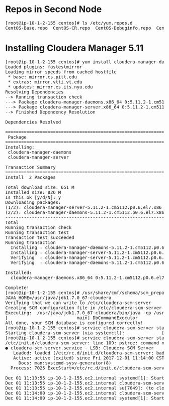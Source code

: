 # Repos in Second Node
<pre class="prettyprint">
[root@ip-10-1-2-155 centos]# ls /etc/yum.repos.d
CentOS-Base.repo  CentOS-CR.repo  CentOS-Debuginfo.repo  CentOS-fasttrack.repo  CentOS-Media.repo  CentOS-Sources.repo  CentOS-Vault.repo  cloudera-manager.repo
</pre>


# Installing Cloudera Manager 5.11
<pre class="prettyprint">
[root@ip-10-1-2-155 centos]# yum install cloudera-manager-daemons cloudera-manager-server
Loaded plugins: fastestmirror
Loading mirror speeds from cached hostfile
 * base: mirror.cs.pitt.edu
 * extras: mirror.vtti.vt.edu
 * updates: mirror.es.its.nyu.edu
Resolving Dependencies
--> Running transaction check
---> Package cloudera-manager-daemons.x86_64 0:5.11.2-1.cm5112.p0.6.el7 will be installed
---> Package cloudera-manager-server.x86_64 0:5.11.2-1.cm5112.p0.6.el7 will be installed
--> Finished Dependency Resolution

Dependencies Resolved

===========================================================================================================================================================================================================================
 Package                                                    Arch                                     Version                                                      Repository                                          Size
===========================================================================================================================================================================================================================
Installing:
 cloudera-manager-daemons                                   x86_64                                   5.11.2-1.cm5112.p0.6.el7                                     cloudera-manager                                   651 M
 cloudera-manager-server                                    x86_64                                   5.11.2-1.cm5112.p0.6.el7                                     cloudera-manager                                   8.5 k

Transaction Summary
===========================================================================================================================================================================================================================
Install  2 Packages

Total download size: 651 M
Installed size: 826 M
Is this ok [y/d/N]: y
Downloading packages:
(1/2): cloudera-manager-server-5.11.2-1.cm5112.p0.6.el7.x86_64.rpm                                                                                                                                  | 8.5 kB  00:00:00     
(2/2): cloudera-manager-daemons-5.11.2-1.cm5112.p0.6.el7.x86_64.rpm                                                                                                                                 | 651 MB  00:00:14     
---------------------------------------------------------------------------------------------------------------------------------------------------------------------------------------------------------------------------
Total                                                                                                                                                                                       46 MB/s | 651 MB  00:00:14     
Running transaction check
Running transaction test
Transaction test succeeded
Running transaction
  Installing : cloudera-manager-daemons-5.11.2-1.cm5112.p0.6.el7.x86_64                                                                                                                                                1/2 
  Installing : cloudera-manager-server-5.11.2-1.cm5112.p0.6.el7.x86_64                                                                                                                                                 2/2 
  Verifying  : cloudera-manager-server-5.11.2-1.cm5112.p0.6.el7.x86_64                                                                                                                                                 1/2 
  Verifying  : cloudera-manager-daemons-5.11.2-1.cm5112.p0.6.el7.x86_64                                                                                                                                                2/2 

Installed:
  cloudera-manager-daemons.x86_64 0:5.11.2-1.cm5112.p0.6.el7                                                   cloudera-manager-server.x86_64 0:5.11.2-1.cm5112.p0.6.el7                                                  

Complete!
[root@ip-10-1-2-155 centos]# /usr/share/cmf/schema/scm_prepare_database.sh -h ip-10-1-2-173.ec2.internal mysql scm node2 mariaSEBC
JAVA_HOME=/usr/java/jdk1.7.0_67-cloudera
Verifying that we can write to /etc/cloudera-scm-server
Creating SCM configuration file in /etc/cloudera-scm-server
Executing:  /usr/java/jdk1.7.0_67-cloudera/bin/java -cp /usr/share/java/mysql-connector-java.jar:/usr/share/java/oracle-connector-java.jar:/usr/share/cmf/schema/../lib/* com.cloudera.enterprise.dbutil.DbCommandExecutor /etc/cloudera-scm-server/db.properties com.cloudera.cmf.db.
[                          main] DbCommandExecutor              INFO  Successfully connected to database.
All done, your SCM database is configured correctly!
[root@ip-10-1-2-155 centos]# service cloudera-scm-server start
Starting cloudera-scm-server (via systemctl):              [  OK  ]
[root@ip-10-1-2-155 centos]# service cloudera-scm-server status
/etc/init.d/cloudera-scm-server: line 109: pstree: command not found
● cloudera-scm-server.service - LSB: Cloudera SCM Server
   Loaded: loaded (/etc/rc.d/init.d/cloudera-scm-server; bad; vendor preset: disabled)
   Active: active (exited) since Fri 2017-12-01 11:14:00 CST; 4s ago
     Docs: man:systemd-sysv-generator(8)
  Process: 7025 ExecStart=/etc/rc.d/init.d/cloudera-scm-server start (code=exited, status=0/SUCCESS)

Dec 01 11:13:55 ip-10-1-2-155.ec2.internal systemd[1]: Starting LSB: Cloudera SCM Server...
Dec 01 11:13:55 ip-10-1-2-155.ec2.internal cloudera-scm-server[7025]: /etc/rc.d/init.d/cloudera-scm-server: line 109: pstree: command not found
Dec 01 11:13:55 ip-10-1-2-155.ec2.internal su[7049]: (to cloudera-scm) root on none
Dec 01 11:14:00 ip-10-1-2-155.ec2.internal cloudera-scm-server[7025]: Starting cloudera-scm-server: [  OK  ]
Dec 01 11:14:00 ip-10-1-2-155.ec2.internal systemd[1]: Started LSB: Cloudera SCM Server.
</pre>
